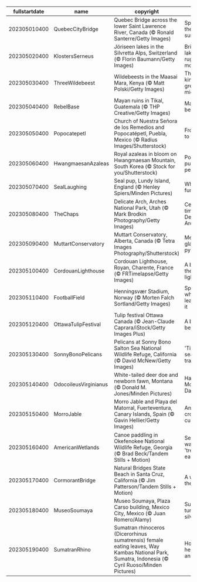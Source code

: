 |fullstartdate|name|copyright|title|image|
|--|--|--|--|--|
202305010400|QuebecCityBridge|Quebec Bridge across the lower Saint Lawrence River, Canada (© Ronald Santerre/Getty Images)|Spanning the soft sunlight|![](/en-CA/2023/05/202305010400QuebecCityBridge.jpg)|
202305020400|KlostersSerneus|Jöriseen lakes in the Silvretta Alps, Switzerland (© Florin Baumann/Getty Images)|Bright blue lakes and rugged mountains|![](/en-CA/2023/05/202305020400KlostersSerneus.jpg)|
202305030400|ThreeWildebeest|Wildebeests in the Maasai Mara, Kenya (© Matt Polski/Getty Images)|The animal kingdom's great migration|![](/en-CA/2023/05/202305030400ThreeWildebeest.jpg)|
202305040400|RebelBase|Mayan ruins in Tikal, Guatemala (© THP Creative/Getty Images)|May the 4th be with you|![](/en-CA/2023/05/202305040400RebelBase.jpg)|
202305050400|Popocatepetl|Church of Nuestra Señora de los Remedios and Popocatépetl, Puebla, Mexico (© Radius Images/Shutterstock)|From victory to festivity|![](/en-CA/2023/05/202305050400Popocatepetl.jpg)|
202305060400|HwangmaesanAzaleas|Royal azaleas in bloom on Hwangmaesan Mountain, South Korea (© Stock for you/Shutterstock)|Positively purple peaks|![](/en-CA/2023/05/202305060400HwangmaesanAzaleas.jpg)|
202305070400|SealLaughing|Seal pup, Lundy Island, England (© Henley Spiers/Minden Pictures)|What's so funny?|![](/en-CA/2023/05/202305070400SealLaughing.jpg)|
202305080400|TheChaps|Delicate Arch, Arches National Park, Utah (© Mark Brodkin Photography/Getty Images)|Centuries of time in a Delicate Arch|![](/en-CA/2023/05/202305080400TheChaps.jpg)|
202305090400|MuttartConservatory|Muttart Conservatory, Alberta, Canada (© Tetra Images Photography/Shutterstock)|Mesmerising glass pyramids|![](/en-CA/2023/05/202305090400MuttartConservatory.jpg)|
202305100400|CordouanLighthouse|Cordouan Lighthouse, Royan, Charente, France (© FRTimelapse/Getty Images)|A beacon in the golden light|![](/en-CA/2023/05/202305100400CordouanLighthouse.jpg)|
202305110400|FootballField|Henningsvær Stadium, Norway (© Morten Falch Sortland/Getty Images)|Sports where you least expect it|![](/en-CA/2023/05/202305110400FootballField.jpg)|
202305120400|OttawaTulipFestival|Tulip festival Ottawa Canada (© Jean-Claude Caprara/iStock/Getty Images Plus)|A butterfly’s best friend|![](/en-CA/2023/05/202305120400OttawaTulipFestival.jpg)|
202305130400|SonnyBonoPelicans|Pelicans at Sonny Bono Salton Sea National Wildlife Refuge, California (© David McNew/Getty Images)|'Tis the season for travel|![](/en-CA/2023/05/202305130400SonnyBonoPelicans.jpg)|
202305140400|OdocoileusVirginianus|White-tailed deer doe and newborn fawn, Montana (© Donald M. Jones/Minden Pictures)|Happy Mother's Day!|![](/en-CA/2023/05/202305140400OdocoileusVirginianus.jpg)|
202305150400|MorroJable|Morro Jable and Playa del Matorral, Fuerteventura, Canary Islands, Spain (© Gavin Hellier/Getty Images)|An island crossroad of culture|![](/en-CA/2023/05/202305150400MorroJable.jpg)|
202305160400|AmericanWetlands|Canoe paddling in Okefenokee National Wildlife Refuge, Georgia (© Brad Beck/Tandem Stills + Motion)|Serene waters on a 'trembling earth'|![](/en-CA/2023/05/202305160400AmericanWetlands.jpg)|
202305170400|CormorantBridge|Natural Bridges State Beach in Santa Cruz, California (© Jim Patterson/Tandem Stills + Motion)|A window to the Pacific|![](/en-CA/2023/05/202305170400CormorantBridge.jpg)|
202305180400|MuseoSoumaya|Museo Soumaya, Plaza Carso building, Mexico City, Mexico (© Juan Romero/Alamy)|Sunlight turning silver to gold|![](/en-CA/2023/05/202305180400MuseoSoumaya.jpg)|
202305190400|SumatranRhino|Sumatran rhinoceros (Dicerorhinus sumatrensis) female eating leaves, Way Kambas National Park, Sumatra, Indonesia (© Cyril Ruoso/Minden Pictures)|How can we help at-risk animals?|![](/en-CA/2023/05/202305190400SumatranRhino.jpg)|
